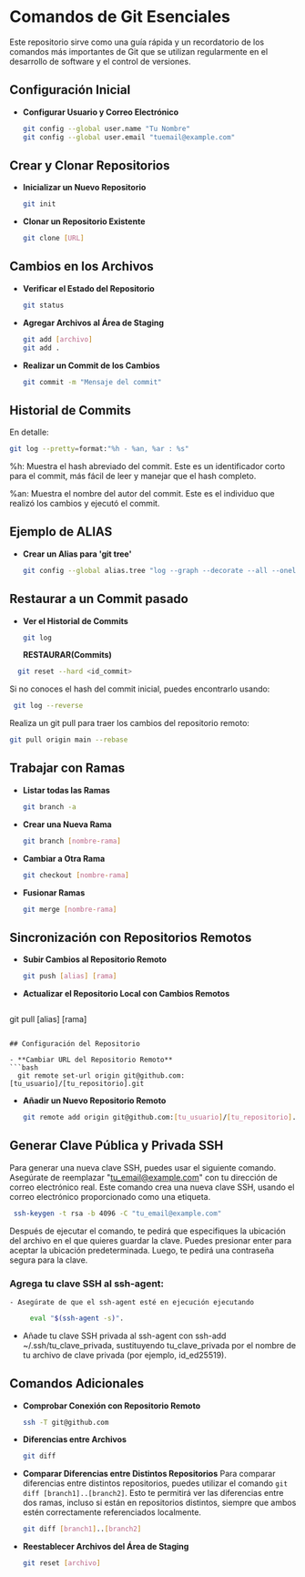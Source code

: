 # Comandos de Git Esenciales

Este repositorio sirve como una guía rápida y un recordatorio de los comandos más importantes de Git que se utilizan regularmente en el desarrollo de software y el control de versiones.

## Configuración Inicial

- **Configurar Usuario y Correo Electrónico**
  ```bash
  git config --global user.name "Tu Nombre"
  git config --global user.email "tuemail@example.com"
  ```

## Crear y Clonar Repositorios

- **Inicializar un Nuevo Repositorio**
  ```bash
  git init
  ```

- **Clonar un Repositorio Existente**
  ```bash
  git clone [URL]
  ```

## Cambios en los Archivos

- **Verificar el Estado del Repositorio**
  ```bash
  git status
  ```

- **Agregar Archivos al Área de Staging**
  ```bash
  git add [archivo]
  git add .
  ```

- **Realizar un Commit de los Cambios**
  ```bash
  git commit -m "Mensaje del commit"


  ```

## Historial de Commits
En detalle:
```sh
git log --pretty=format:"%h - %an, %ar : %s"

```
%h: Muestra el hash abreviado del commit. Este es un identificador corto para el commit, más fácil de leer y manejar que el hash completo.

%an: Muestra el nombre del autor del commit. Este es el individuo que realizó los cambios y ejecutó el commit.

## Ejemplo de ALIAS

- **Crear un Alias para 'git tree'**
  ```bash
  git config --global alias.tree "log --graph --decorate --all --oneline"
  ```

## Restaurar a un **Commit pasado**
- **Ver el Historial de Commits**
  ```bash
  git log
  
  ```
  **RESTAURAR(Commits)**

```bash
  git reset --hard <id_commit>

```
Si no conoces el hash del commit inicial, puedes encontrarlo usando:

```bash
 git log --reverse


```

Realiza un git pull para traer los cambios del repositorio remoto:

```bash
git pull origin main --rebase


```
## Trabajar con Ramas

- **Listar todas las Ramas**
  ```bash
  git branch -a
  ```

- **Crear una Nueva Rama**
  ```bash
  git branch [nombre-rama]
  ```

- **Cambiar a Otra Rama**
  ```bash
  git checkout [nombre-rama]
  ```

- **Fusionar Ramas**
  ```bash
  git merge [nombre-rama]
  ```

## Sincronización con Repositorios Remotos

- **Subir Cambios al Repositorio Remoto**
  ```bash
  git push [alias] [rama]
  ```

- **Actualizar el Repositorio Local con Cambios Remotos**
  ```bash
 git pull [alias] [rama]

```

## Configuración del Repositorio

- **Cambiar URL del Repositorio Remoto**
```bash
  git remote set-url origin git@github.com:[tu_usuario]/[tu_repositorio].git
```
- **Añadir un Nuevo Repositorio Remoto**
  ```bash
  git remote add origin git@github.com:[tu_usuario]/[tu_repositorio].git
  ```

## Generar Clave Pública y Privada SSH

Para generar una nueva clave SSH, puedes usar el siguiente comando. Asegúrate de reemplazar "tu_email@example.com" con tu dirección de correo electrónico real. Este comando crea una nueva clave SSH, usando el correo electrónico proporcionado como una etiqueta.

 ```bash
  ssh-keygen -t rsa -b 4096 -C "tu_email@example.com"
```

Después de ejecutar el comando, te pedirá que especifiques la ubicación del archivo en el que quieres guardar la clave. Puedes presionar enter para aceptar la ubicación predeterminada. Luego, te pedirá una contraseña segura para la clave.

### Agrega tu clave SSH al ssh-agent:

    - Asegúrate de que el ssh-agent esté en ejecución ejecutando 
     
 ```bash 
      eval "$(ssh-agent -s)".
```
   - Añade tu clave SSH privada al ssh-agent con ssh-add ~/.ssh/tu_clave_privada, sustituyendo tu_clave_privada por el nombre de tu archivo de clave privada (por ejemplo, id_ed25519).

## Comandos Adicionales

- **Comprobar Conexión con Repositorio Remoto**
  ```bash
  ssh -T git@github.com
  ```

- **Diferencias entre Archivos**
  ```bash
  git diff
  ```

- **Comparar Diferencias entre Distintos Repositorios**
  Para comparar diferencias entre distintos repositorios, puedes utilizar el comando `git diff [branch1]..[branch2]`. Esto te permitirá ver las diferencias entre dos ramas, incluso si están en repositorios distintos, siempre que ambos estén correctamente referenciados localmente.

  ```bash
  git diff [branch1]..[branch2]
  ```

- **Reestablecer Archivos del Área de Staging**
  ```bash
  git reset [archivo]
  ```
